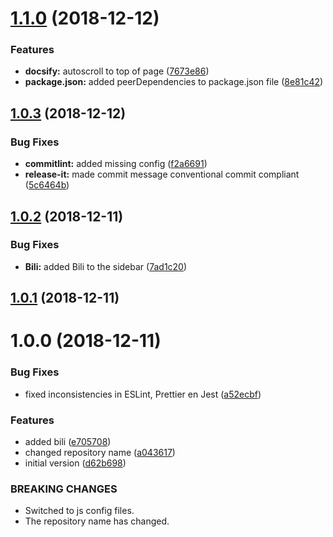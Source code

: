 # [1.1.0](https://github.com/nidkil/setup-os-repo/compare/v1.0.3...v1.1.0) (2018-12-12)


### Features

* **docsify:** autoscroll to top of page ([7673e86](https://github.com/nidkil/setup-os-repo/commit/7673e86))
* **package.json:** added peerDependencies to package.json file ([8e81c42](https://github.com/nidkil/setup-os-repo/commit/8e81c42))



## [1.0.3](https://github.com/nidkil/setup-os-repo/compare/v1.0.2...v1.0.3) (2018-12-12)


### Bug Fixes

* **commitlint:** added missing config ([f2a6691](https://github.com/nidkil/setup-os-repo/commit/f2a6691))
* **release-it:** made commit message conventional commit compliant ([5c6464b](https://github.com/nidkil/setup-os-repo/commit/5c6464b))



## [1.0.2](https://github.com/nidkil/setup-os-repo/compare/v1.0.1...v1.0.2) (2018-12-11)


### Bug Fixes

* **Bili:** added Bili to the sidebar ([7ad1c20](https://github.com/nidkil/setup-os-repo/commit/7ad1c20))



## [1.0.1](https://github.com/nidkil/setup-os-repo/compare/v1.0.0...v1.0.1) (2018-12-11)



# 1.0.0 (2018-12-11)


### Bug Fixes

* fixed inconsistencies in ESLint, Prettier en Jest ([a52ecbf](https://github.com/nidkil/setup-os-repo/commit/a52ecbf))


### Features

* added bili ([e705708](https://github.com/nidkil/setup-os-repo/commit/e705708))
* changed repository name ([a043617](https://github.com/nidkil/setup-os-repo/commit/a043617))
* initial version ([d62b698](https://github.com/nidkil/setup-os-repo/commit/d62b698))


### BREAKING CHANGES

* Switched to js config files.
* The repository name has changed.



